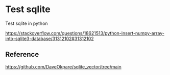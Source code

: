 # Test sqlite
Test sqlite in python

https://stackoverflow.com/questions/18621513/python-insert-numpy-array-into-sqlite3-database/31312102#31312102

## Reference
https://github.com/DaveOkpare/sqlite_vector/tree/main